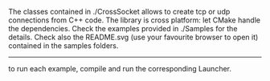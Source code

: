 The classes contained in ./CrossSocket allows to create tcp or udp connections from C++ code.
The library is cross platform: let CMake handle the dependencies.
Check the examples provided in ./Samples for the details.
Check also the README.svg (use your favourite browser to open it) contained in the samples folders.

----------------------------------------------------------------------------------

to run each example, compile and run the corresponding Launcher.
